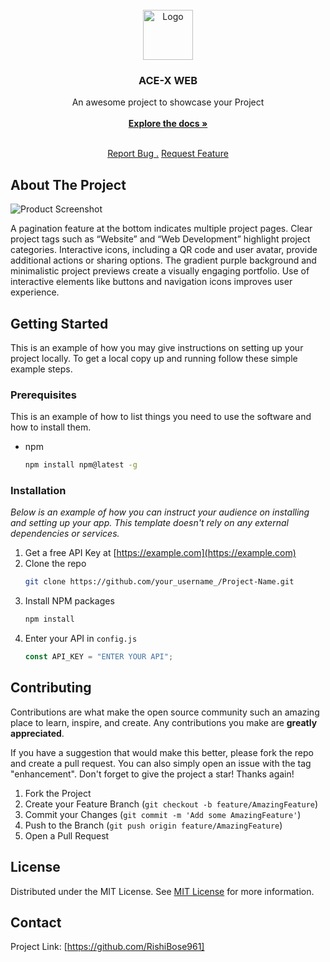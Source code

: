 
<br/>
<div align="center">
<a href="https://github.com/ShaanCoding/ReadME-Generator">
<img src="https://firebasestorage.googleapis.com/v0/b/rishibose1901-f5ff6.appspot.com/o/ace-x-high-resolution-logo-transparent.png?alt=media&token=582900cc-6269-432d-a03d-e2555e4f3f51" alt="Logo" width="80" height="80">
</a>
<h3 align="center">ACE-X WEB</h3>
<p align="center">
An awesome project to showcase your Project
<br/>
<br/>
<a href="https://github.com/RishiBose961/ACE-FRONTEND-WEB"><strong>Explore the docs »</strong></a>
<br/>
<br/>
  
<a href="https://github.com/RishiBose961/ACE-FRONTEND-WEB/issues">Report Bug .</a>
<a href="https://github.com/RishiBose961/ACE-FRONTEND-WEB/issues">Request Feature</a>
</p>
</div>

## About The Project

![Product Screenshot](https://firebasestorage.googleapis.com/v0/b/rishibose1901-f5ff6.appspot.com/o/Screenshot%202024-12-17%20103637.png?alt=media&token=f1553d6a-ec0a-4da8-b76e-3585b295c8db)

A pagination feature at the bottom indicates multiple project pages.
Clear project tags such as “Website” and “Web Development” highlight project categories.
Interactive icons, including a QR code and user avatar, provide additional actions or sharing options.
The gradient purple background and minimalistic project previews create a visually engaging portfolio.
Use of interactive elements like buttons and navigation icons improves user experience.
## Getting Started

This is an example of how you may give instructions on setting up your project locally.
To get a local copy up and running follow these simple example steps.
### Prerequisites

This is an example of how to list things you need to use the software and how to install them.

- npm
  ```sh
  npm install npm@latest -g
  ```
### Installation

_Below is an example of how you can instruct your audience on installing and setting up your app. This template doesn't rely on any external dependencies or services._

1. Get a free API Key at [https://example.com](https://example.com)
2. Clone the repo
   ```sh
   git clone https://github.com/your_username_/Project-Name.git
   ```
3. Install NPM packages
   ```sh
   npm install
   ```
4. Enter your API in `config.js`
   ```js
   const API_KEY = "ENTER YOUR API";
   ```
## Contributing

Contributions are what make the open source community such an amazing place to learn, inspire, and create. Any contributions you make are **greatly appreciated**.

If you have a suggestion that would make this better, please fork the repo and create a pull request. You can also simply open an issue with the tag "enhancement".
Don't forget to give the project a star! Thanks again!

1. Fork the Project
2. Create your Feature Branch (`git checkout -b feature/AmazingFeature`)
3. Commit your Changes (`git commit -m 'Add some AmazingFeature'`)
4. Push to the Branch (`git push origin feature/AmazingFeature`)
5. Open a Pull Request
## License

Distributed under the MIT License. See [MIT License](https://opensource.org/licenses/MIT) for more information.
## Contact

Project Link: [https://github.com/RishiBose961]
